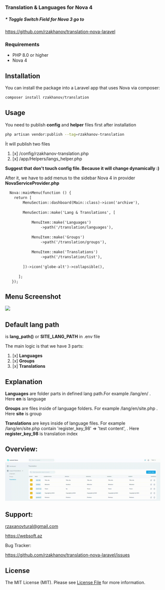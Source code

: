 ### Translation & Languages for Nova 4

##### * Toggle Switch Field for Nova 3 go to
https://github.com/rzakhanov/translation-nova-laravel

### Requirements
- PHP 8.0 or higher
- Nova 4

## Installation

You can install the package into a Laravel app that uses Nova via composer:

```bash
composer install rzakhanov/translation
```

## Usage

You need to publish **config** and **helper** files first after installation
```bash
php artisan vendor:publish --tag=rzakhanov-translation
```

İt will publish two files

1. [x] /config/rzakhanov-translation.php
1. [x] /app/Helpers/langs_helper.php

**Suggest that don't touch config file. Because it will change dynamically :)**

After it, we have to add menus to the sidebar Nova 4 in provider **NovaServiceProvider.php**

```
  Nova::mainMenu(function () {
    return [
        MenuSection::dashboard(Main::class)->icon('archive'),
      
        MenuSection::make('Lang & Translations', [

            MenuItem::make('Languages')
                ->path('/translation/languages'),
                
            MenuItem::make('Groups')
                ->path('/translation/groups'),

            MenuItem::make('Translations')
                ->path('/translation/list'),

        ])->icon('globe-alt')->collapsible(),

      ];
   });
```

## Menu Screenshot

<img src="screenshots/menu.gif" width="150"><br>

## Default lang path

is **lang_path()** or **SITE_LANG_PATH** in .env file


The main logic is that we have 3 parts:
1. [x] **Languages**
2. [x] **Groups**
3. [x] **Translations**

## Explanation
**Languages** are folder parts in defined lang path.For example /lang/en/ . Here **en** is language                                            

**Groups** are files inside of language folders. For example /lang/en/site.php . Here **site** is group

**Translations** are keys inside of language files. For example  /lang/en/site.php contain 'register_key_98' => 'test content', . Here **register_key_98** is translation index



## Overview:
<img src="screenshots/all.gif" width="1050"><br>

## Support:
rzaxanovtural@gmail.com

https://websoft.az

Bug Tracker:

https://github.com/rzakhanov/translation-nova-laravel/issues

## License

The MIT License (MIT). Please see [License File](LICENSE.md) for more information.
